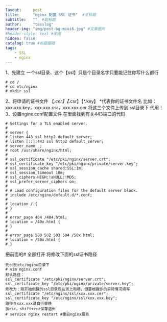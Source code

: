 ```yaml
---
layout:     post 
title:      "nginx 配置 SSL 证书"  #主标题
subtitle:   ""  #副标题
author:     "tosslog" 
header-img: "img/post-bg-miui6.jpg" #文章图片
#header-style: text #无图
hidden: false
catalog: true #标题跟随
tags: 
    - SSL
    - nginx
---
```



1、先建立 一个ssl目录、这个【ssl】只是个目录名字只要能记住你写什么都行
```shell
# cd /
# cd etc/nginx
# mkdir ssl
```
2、将申请的证书文件 【*.cer】【*.csr】【*.key】 *代表你的证书文件名 比如：xxx.xxx.key，xxx.xxx.csr，xxx.xxx.cer
将这三个文件上传到 ssl目录下 代用！
3、设置nginx.conf配置文件
在里面找到有关443端口的代码
```shell
# Settings for a TLS enabled server.
#
# server {
# listen 443 ssl http2 default_server;
# listen [::]:443 ssl http2 default_server;
# server_name _;
# root /usr/share/nginx/html;
#
# ssl_certificate "/etc/pki/nginx/server.crt";
# ssl_certificate_key "/etc/pki/nginx/private/server.key";
# ssl_session_cache shared:SSL:1m;
# ssl_session_timeout 10m;
# ssl_ciphers HIGH:!aNULL:!MD5;
# ssl_prefer_server_ciphers on;
#
# # Load configuration files for the default server block.
# include /etc/nginx/default.d/*.conf;
#
# location / {
# }
#
# error_page 404 /404.html;
# location = /40x.html {
# }
#
# error_page 500 502 503 504 /50x.html;
# location = /50x.html {
# }
```
把前面的# 全部打开
将修改下面的ssl证书路径
```shell
先cd到etc/nginx目录下
# vim nginx.conf
默认路径：
ssl_certificate "/etc/pki/nginx/server.crt";
ssl_certificate_key "/etc/pki/nginx/private/server.key";
修改为：刚开始创建的ssl目录现在派上用场，但要根据你的实际情况填写
ssl_certificate "/etc/nginx/ssl/xxx.xxx.cer";
ssl_certificate_key "/etc/nginx/ssl/xxx.xxx.key";
路径与xxx.xxx请自行替换
按esc，shift+z+z保存退出
# service nginx restart #重启nginx服务
```



